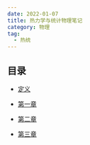 ```yaml
---
date: 2022-01-07
title: 热力学与统计物理笔记
category: 物理
tag:
  - 热统
---
```


## 目录

- [定义](definition.md)

- [第一章](charpter1.md)

- [第二章](charpter2.md)

- [第三章](charpter3.md)
